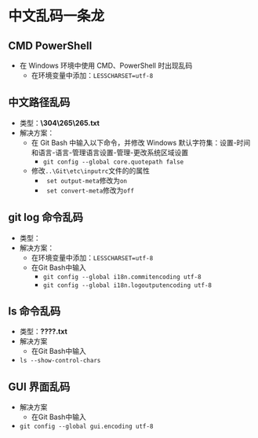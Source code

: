 # 中文乱码一条龙

## CMD PowerShell
- 在 Windows 环境中使用 CMD、PowerShell 时出现乱码
    - 在环境变量中添加：`LESSCHARSET=utf-8`

## 中文路径乱码
- 类型：**\304\265\265.txt**
- 解决方案：
    - 在 Git Bash 中输入以下命令，并修改 Windows 默认字符集：设置-时间和语言-语言-管理语言设置-管理-更改系统区域设置
        - `git config --global core.quotepath false`
    - 修改`..\Git\etc\inputrc`文件的的属性
        - ` set output-meta`修改为`on`
        - ` set convert-meta`修改为`off`

## git log 命令乱码
- 类型：**<BF><AE>**
- 解决方案：
    - 在环境变量中添加：`LESSCHARSET=utf-8`
    - 在Git Bash中输入
      - `git config --global i18n.commitencoding utf-8`
      - `git config --global i18n.logoutputencoding utf-8`

## ls 命令乱码
- 类型：**????.txt**
- 解决方案
    - 在Git Bash中输入
- `ls --show-control-chars`

## GUI 界面乱码
- 解决方案
    - 在Git Bash中输入
- `git config --global gui.encoding utf-8`
